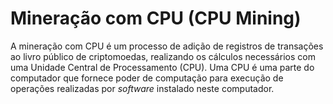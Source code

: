 # Mineração com CPU (CPU Mining)

A mineração com CPU é um processo de adição de registros de transações ao livro público de criptomoedas, realizando os cálculos necessários com uma Unidade Central de Processamento (CPU). Uma CPU é uma parte do computador que fornece poder de computação para execução de operações realizadas por _software_ instalado neste computador.
